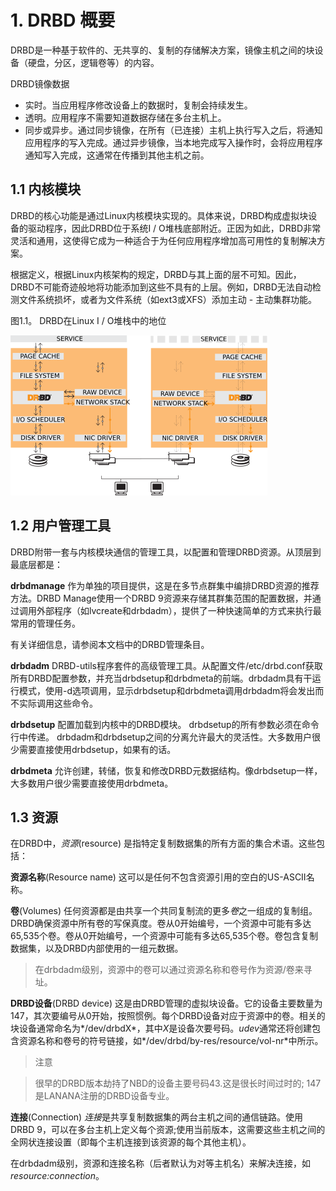 # 1. DRBD 概要

DRBD是一种基于软件的、无共享的、复制的存储解决方案，镜像主机之间的块设备（硬盘，分区，逻辑卷等）的内容。

DRBD镜像数据

* 实时。当应用程序修改设备上的数据时，复制会持续发生。
* 透明。应用程序不需要知道数据存储在多台主机上。
* 同步或异步。通过同步镜像，在所有（已连接）主机上执行写入之后，将通知应用程序的写入完成。通过异步镜像，当本地完成写入操作时，会将应用程序通知写入完成，这通常在传播到其他主机之前。

## 1.1 内核模块

DRBD的核心功能是通过Linux内核模块实现的。具体来说，DRBD构成虚拟块设备的驱动程序，因此DRBD位于系统I / O堆栈底部附近。正因为如此，DRBD非常灵活和通用，这使得它成为一种适合于为任何应用程序增加高可用性的复制解决方案。

根据定义，根据Linux内核架构的规定，DRBD与其上面的层不可知。因此，DRBD不可能奇迹般地将功能添加到这些不具有的上层。例如，DRBD无法自动检测文件系统损坏，或者为文件系统（如ext3或XFS）添加主动 - 主动集群功能。

图1.1。 DRBD在Linux I / O堆栈中的地位

![drbd-in-kernel](./images/drbd-in-kernel.png)

## 1.2 用户管理工具

DRBD附带一套与内核模块通信的管理工具，以配置和管理DRBD资源。从顶层到最底层都是：

**drbdmanage** 作为单独的项目提供，这是在多节点群集中编排DRBD资源的推荐方法。DRBD Manage使用一个DRBD 9资源来存储其群集范围的配置数据，并通过调用外部程序（如lvcreate和drbdadm），提供了一种快速简单的方式来执行最常用的管理任务。

有关详细信息，请参阅本文档中的DRBD管理条目。

**drbdadm** DRBD-utils程序套件的高级管理工具。从配置文件/etc/drbd.conf获取所有DRBD配置参数，并充当drbdsetup和drbdmeta的前端。drbdadm具有干运行模式，使用-d选项调用，显示drbdsetup和drbdmeta调用drbdadm将会发出而不实际调用这些命令。

**drbdsetup** 配置加载到内核中的DRBD模块。 drbdsetup的所有参数必须在命令行中传递。 drbdadm和drbdsetup之间的分离允许最大的灵活性。大多数用户很少需要直接使用drbdsetup，如果有的话。

**drbdmeta** 允许创建，转储，恢复和修改DRBD元数据结构。像drbdsetup一样，大多数用户很少需要直接使用drbdmeta。

## 1.3 资源

在DRBD中，*资源*(resource) 是指特定复制数据集的所有方面的集合术语。这些包括：

**资源名称**(Resource name) 这可以是任何不包含资源引用的空白的US-ASCII名称。

**卷**(Volumes) 任何资源都是由共享一个共同复制流的更多*卷*之一组成的复制组。 DRBD确保资源中所有卷的写保真度。卷从0开始编号，一个资源中可能有多达65,535个卷。卷从0开始编号，一个资源中可能有多达65,535个卷。卷包含复制数据集，以及DRBD内部使用的一组元数据。

>在drbdadm级别，资源中的卷可以通过资源名称和卷号作为资源/卷来寻址。

**DRBD设备**(DRBD device) 这是由DRBD管理的虚拟块设备。它的设备主要数量为147，其次要编号从0开始，按照惯例。每个DRBD设备对应于资源中的卷。相关的块设备通常命名为*/dev/drbdX*，其中*X*是设备次要号码。*udev*通常还将创建包含资源名称和卷号的符号链接，如*/dev/drbd/by-res/resource/vol-nr*中所示。

> 注意

> 很早的DRBD版本劫持了NBD的设备主要号码43.这是很长时间过时的; 147是LANANA注册的DRBD设备专业。

**连接**(Connection) *连接*是共享复制数据集的两台主机之间的通信链路。使用DRBD 9，可以在多台主机上定义每个资源;使用当前版本，这需要这些主机之间的全网状连接设置（即每个主机连接到该资源的每个其他主机）。

在drbdadm级别，资源和连接名称（后者默认为对等主机名）来解决连接，如*resource:connection*。
